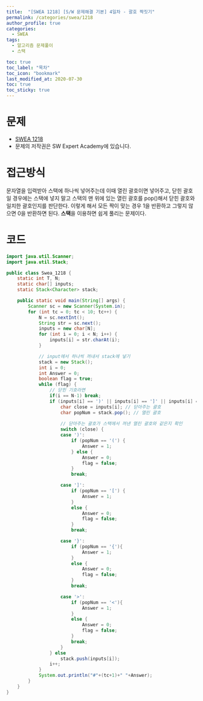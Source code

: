 ```yaml
---
title:  "[SWEA 1218] [S/W 문제해결 기본] 4일차 - 괄호 짝짓기"
permalink: /categories/swea/1218
author_profile: true
categories:
  - SWEA
tags:
  - 알고리즘 문제풀이
  - 스택

toc: true
toc_label: "목차"
toc_icon: "bookmark"
last_modified_at: 2020-07-30
toc: true
toc_sticky: true
---
```

# 문제
* [SWEA 1218](https://swexpertacademy.com/main/code/problem/problemDetail.do?contestProbId=AV14eWb6AAkCFAYD)
* 문제의 저작권은 SW Expert Academy에 있습니다.  

# 접근방식 
문자열을 입력받아 스택에 하나씩 넣어주는데 이때 열린 괄호이면 넣어주고, 닫힌 괄호일 경우에는 스택에 넣지 말고 스택의 맨 위에 있는 열린 괄호를 pop()해서 닫힌 괄호와 일치한 괄호인지를 판단한다. 이렇게 해서 모든 짝이 맞는 경우 1을 반환하고 그렇지 않으면 0을 반환하면 된다. **스택**을 이용하면 쉽게 풀리는 문제이다.  

# 코드
```java
import java.util.Scanner;
import java.util.Stack;

public class Swea_1218 {
	static int T, N;
	static char[] inputs;
	static Stack<Character> stack;

	public static void main(String[] args) {
		Scanner sc = new Scanner(System.in);
		for (int tc = 0; tc < 10; tc++) {
			N = sc.nextInt();
			String str = sc.next();
			inputs = new char[N];
			for (int i = 0; i < N; i++) {
				inputs[i] = str.charAt(i);
			}

			// input에서 하나씩 꺼내서 stack에 넣기
			stack = new Stack();
			int i = 0;
			int Answer = 0;
			boolean flag = true;
			while (flag) {
				// 닫힌 기호라면
				if(i == N-1) break;
				if (inputs[i] == ')' || inputs[i] == ']' || inputs[i] == '}' || inputs[i] == '>') {
					char close = inputs[i]; // 닫아주는 괄호
					char popNum = stack.pop(); // 열린 괄호
					
					// 닫아주는 괄호가 스택에서 꺼낸 열린 괄호와 같은지 확인
					switch (close) {
					case ')':
						if (popNum == '(') {
							Answer = 1;
						} else {
							Answer = 0;
							flag = false;
						}
						break;

					case ']':
						if (popNum == '[') {
							Answer = 1;
						}
						else {
							Answer = 0;
							flag = false;
						}
						break;

					case '}':
						if (popNum == '{'){
							Answer = 1;
						}
						else {
							Answer = 0;
							flag = false;
						}
						break;

					case '>':
						if (popNum == '<'){
							Answer = 1;
						}
						else {
							Answer = 0;
							flag = false;
						}
						break;
					}
				} else
					stack.push(inputs[i]);
				i++;
			}
			System.out.println("#"+(tc+1)+" "+Answer);
		}
	}
}
```
